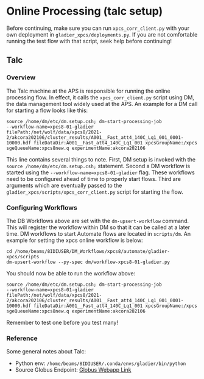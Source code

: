 # Online Processing (talc setup)

Before continuing, make sure you can run `xpcs_corr_client.py` with your own
deployment in `gladier_xpcs/deployments.py`. If you are not comfortable running
the test flow with that script, seek help before continuing! 

## Talc

### Overview

The Talc machine at the APS is responsible for running the online processing
flow. In effect, it calls the `xpcs_corr_client.py` script using DM, the data
management tool widely used at the APS. An example for a DM call for starting
a flow looks like this:

```
source /home/dm/etc/dm.setup.csh; dm-start-processing-job 
--workflow-name=xpcs8-01-gladier 
filePath:/net/wolf/data/xpcs8/2021-2/akcora202106/cluster_results/A001__Fast_att4_140C_Lq1_001_0001-10000.hdf fileDataDir:A001__Fast_att4_140C_Lq1_001 xpcsGroupName:/xpcs sgeQueueName:xpcs8new.q experimentName:akcora202106
```

This line contains several things to note. First, DM setup is invoked with the
`source /home/dm/etc/dm.setup.csh;` statement. Second a DM workflow is started
using the `--workflow-name=xpcs8-01-gladier` flag. These workflows need to be
configured ahead of time to properly start flows. Third are arguments which are
eventually passed to the `gladier_xpcs/scripts/xpcs_corr_client.py` script for
starting the flow. 

### Configuring Workflows

The DB Workflows above are set with the `dm-upsert-workflow` command. This will
register the workflow within DM so that it can be called at a later time. DM
workflows to start Automate flows are located in `scripts/dm`. An example for
setting the xpcs online workflow is below:

```
cd /home/beams/8IDIUSER/DM_Workflows/xpcs8/automate/gladier-xpcs/scripts
dm-upsert-workflow --py-spec dm/workflow-xpcs8-01-gladier.py
```

You should now be able to run the workflow above: 

```
source /home/dm/etc/dm.setup.csh; dm-start-processing-job 
--workflow-name=xpcs8-01-gladier 
filePath:/net/wolf/data/xpcs8/2021-2/akcora202106/cluster_results/A001__Fast_att4_140C_Lq1_001_0001-10000.hdf fileDataDir:A001__Fast_att4_140C_Lq1_001 xpcsGroupName:/xpcs sgeQueueName:xpcs8new.q experimentName:akcora202106
```

Remember to test one before you test many! 

### Reference

Some general notes about Talc:

* Python env: `/home/beams/8IDIUSER/.conda/envs/gladier/bin/python`
* Source Globus Endpoint: [Globus Webapp Link](https://app.globus.org/file-manager?origin_id=fdc7e74a-fa78-11e8-9342-0e3d676669f4&origin_path=%2Fdata%2Fxpcs8%2F)

